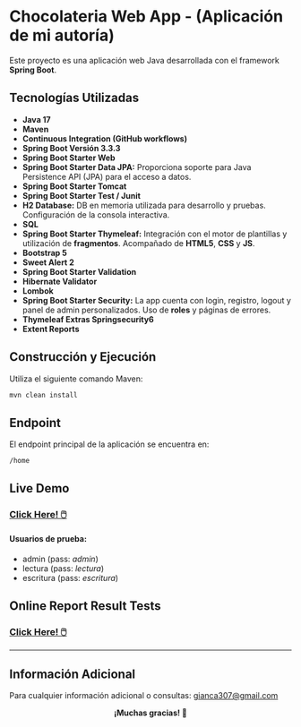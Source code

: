 # Chocolateria Web App - (Aplicación de mi autoría)

Este proyecto es una aplicación web Java desarrollada con el framework **Spring Boot**.

## Tecnologías Utilizadas

- **Java 17**
- **Maven**
- **Continuous Integration (GitHub workflows)**
- **Spring Boot Versión 3.3.3** 
- **Spring Boot Starter Web**
- **Spring Boot Starter Data JPA:** Proporciona soporte para Java Persistence API (JPA) para el acceso a datos.
- **Spring Boot Starter Tomcat**
- **Spring Boot Starter Test / Junit**
- **H2 Database:** DB en memoria utilizada para desarrollo y pruebas. Configuración de la consola interactiva.
- **SQL**
- **Spring Boot Starter Thymeleaf:** Integración con el motor de plantillas y utilización de **fragmentos**. Acompañado de **HTML5**, **CSS** y **JS**.
- **Bootstrap 5**
- **Sweet Alert 2**
- **Spring Boot Starter Validation**
- **Hibernate Validator**
- **Lombok**
- **Spring Boot Starter Security:** La app cuenta con login, registro, logout y panel de admin personalizados. Uso de **roles** y páginas de errores.
- **Thymeleaf Extras Springsecurity6**
- **Extent Reports**

## Construcción y Ejecución

Utiliza el siguiente comando Maven:

```bash
mvn clean install
```

## Endpoint

El endpoint principal de la aplicación se encuentra en:

`/home`

## Live Demo

### [Click Here! 🖱️](https://chocolateria-webapp.onrender.com )

#### Usuarios de prueba:
- admin (pass: *admin*)
- lectura (pass: *lectura*)
- escritura (pass: *escritura*)

## Online Report Result Tests

### [Click Here! 🖱️](https://gianca307.github.io/Chocolateria-WebApp/ )

<hr>

## Información Adicional
Para cualquier información adicional o consultas: <gianca307@gmail.com>

<p align="center"><b>¡Muchas gracias! 🦔</b></p>
